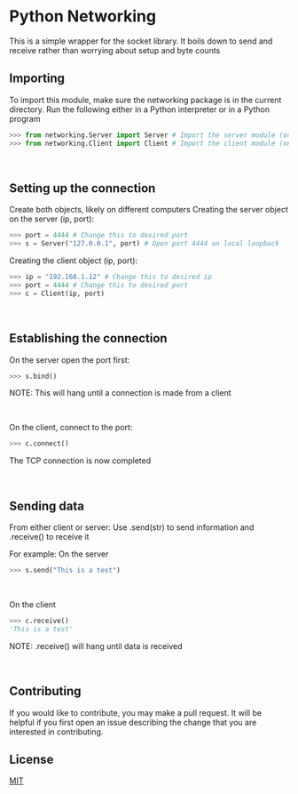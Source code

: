 # Python Networking
This is a simple wrapper for the socket library. It boils down to send
and receive rather than worrying about setup and byte counts

## Importing
To import this module, make sure the networking package is in the current directory.
Run the following either in a Python interpreter or in a Python program
```python
>>> from networking.Server import Server # Import the server module (on the server)
>>> from networking.Client import Client # Import the client module (on the client)
```

<br>

## Setting up the connection
Create both objects, likely on different computers
Creating the server object on the server (ip, port):
```python
>>> port = 4444 # Change this to desired port
>>> s = Server("127.0.0.1", port) # Open port 4444 on local loopback
```

Creating the client object (ip, port):

```python
>>> ip = "192.168.1.12" # Change this to desired ip
>>> port = 4444 # Change this to desired port
>>> c = Client(ip, port)
```

<br>

## Establishing the connection
On the server open the port first:
```python
>>> s.bind()
```
NOTE: This will hang until a connection is made from a client

<br>

On the client, connect to the port:
```python
>>> c.connect()
```

The TCP connection is now completed

<br>

## Sending data
From either client or server:
Use .send(str) to send information and .receive() to receive it

For example:
On the server
```python
>>> s.send("This is a test")
```

<br>

On the client
```python
>>> c.receive()
'This is a test'
```
NOTE: .receive() will hang until data is received

<br>

## Contributing
If you would like to contribute, you may make a pull request. It will be helpful if you first open an issue describing the change that you are interested in contributing.

## License
[MIT](https://choosealicense.com/licenses/mit/)

